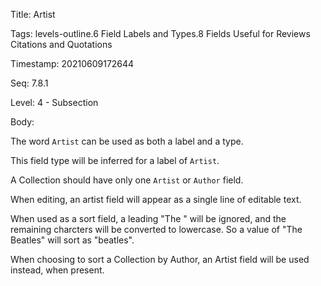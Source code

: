 Title:  Artist

Tags:   levels-outline.6 Field Labels and Types.8 Fields Useful for Reviews Citations and Quotations

Timestamp: 20210609172644

Seq:    7.8.1

Level:  4 - Subsection

Body: 

The word `Artist` can be used as both a label and a type. 

This field type will be inferred for a label of `Artist`.

A Collection should have only one `Artist` or `Author` field. 

When editing, an artist field will appear as a single line of editable text.  

When used as a sort field, a leading "The " will be ignored, and the remaining charcters will be converted to lowercase. So a value of "The Beatles" will sort as "beatles". 

When choosing to sort a Collection by Author, an Artist field will be used instead, when present.
